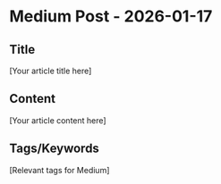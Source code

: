 # Medium Post - 2026-01-17

## Title
[Your article title here]

## Content
[Your article content here]

## Tags/Keywords
[Relevant tags for Medium]
